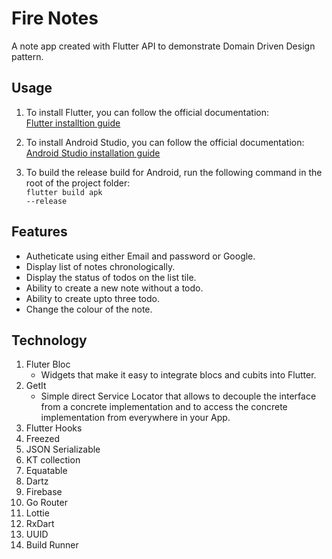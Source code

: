 # Fire Notes<br>

<p>A note app created with Flutter API to demonstrate Domain Driven Design pattern.<p>

## Usage

1. To install Flutter, you can follow the official documentation:<br>
[Flutter installtion guide](https://docs.flutter.dev/get-started/install)

2. To install Android Studio, you can follow the official documentation: <br>
[Android Studio installation guide](https://developer.android.com/studio/install)

3. To build the release build for Android, run the following command in the root of the project folder:<br>
<code>flutter build apk --release</code>

## Features

- Autheticate using either Email and password or Google.
- Display list of notes chronologically.
- Display the status of todos on the list tile.
- Ability to create a new note without a todo.
- Ability to create upto three todo.
- Change the colour of the note.

## Technology

1. Fluter Bloc<br>
   - Widgets that make it easy to integrate blocs and cubits into Flutter.
2. GetIt
    - Simple direct Service Locator that allows to decouple the interface from a concrete implementation and to access the concrete implementation from everywhere in your App.
3. Flutter Hooks
4. Freezed
5. JSON Serializable
6. KT collection
7. Equatable
8. Dartz
9. Firebase
10. Go Router
11. Lottie
12. RxDart
13. UUID
14. Build Runner
